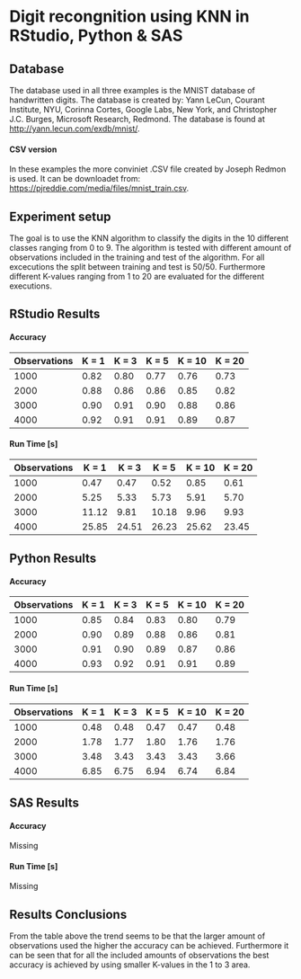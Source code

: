 # Digit recongnition using KNN in RStudio, Python & SAS

## Database
The database used in all three examples is the MNIST database of handwritten digits. The database is created by: Yann LeCun, Courant Institute, NYU, Corinna Cortes, Google Labs, New York, and Christopher J.C. Burges, Microsoft Research, Redmond. The database is found at http://yann.lecun.com/exdb/mnist/.

#### CSV version
In these examples the more conviniet .CSV file created by Joseph Redmon is used. It can be downloadet from: https://pjreddie.com/media/files/mnist_train.csv.

## Experiment setup
The goal is to use the KNN algorithm to classify the digits in the 10 different classes ranging from 0 to 9. The algorithm is tested with different amount of observations included in the training and test of the algorithm. For all excecutions the split between training and test is 50/50. Furthermore different K-values ranging from 1 to 20 are evaluated for the different executions.

## RStudio Results
#### Accuracy

| Observations | K = 1 | K = 3 | K = 5 | K = 10 | K = 20 |
|--------------|-------|-------|-------|--------|--------|
| 1000         |  0.82 |  0.80 |  0.77 |   0.76 |   0.73 |
| 2000         |  0.88 |  0.86 |  0.86 |   0.85 |   0.82 |
| 3000         |  0.90 |  0.91 |  0.90 |   0.88 |   0.86 |
| 4000         |  0.92 |  0.91 |  0.91 |   0.89 |   0.87 |

#### Run Time [s]

| Observations | K = 1 | K = 3 | K = 5 | K = 10 | K = 20 |
|--------------|-------|-------|-------|--------|--------|
| 1000         |  0.47 |  0.47 |  0.52 |   0.85 |   0.61 |
| 2000         |  5.25 |  5.33 |  5.73 |   5.91 |   5.70 |
| 3000         | 11.12 |  9.81 | 10.18 |   9.96 |   9.93 |
| 4000         | 25.85 | 24.51 | 26.23 |  25.62 |  23.45 |

## Python Results
#### Accuracy
| Observations | K = 1 | K = 3 | K = 5 | K = 10 | K = 20 |
|--------------|-------|-------|-------|--------|--------|
| 1000         |  0.85 |  0.84 |  0.83 |   0.80 |   0.79 |
| 2000         |  0.90 |  0.89 |  0.88 |   0.86 |   0.81 |
| 3000         |  0.91 |  0.90 |  0.89 |   0.87 |   0.86 |
| 4000         |  0.93 |  0.92 |  0.91 |   0.91 |   0.89 |
#### Run Time [s]
| Observations | K = 1 | K = 3 | K = 5 | K = 10 | K = 20 |
|--------------|-------|-------|-------|--------|--------|
| 1000         |  0.48 |  0.48 |  0.47 |   0.47 |   0.48 |
| 2000         |  1.78 |  1.77 |  1.80 |   1.76 |   1.76 |
| 3000         |  3.48 |  3.43 |  3.43 |   3.43 |   3.66 |
| 4000         |  6.85 |  6.75 |  6.94 |   6.74 |   6.84 |

## SAS Results
#### Accuracy
Missing
#### Run Time [s]
Missing

##  Results Conclusions
From the table above the trend seems to be that the larger amount of observations used the higher the accuracy can be achieved. Furthermore it can be seen that for all the included amounts of observations the best accuracy is achieved by using smaller K-values in the 1 to 3 area.

